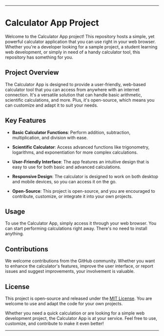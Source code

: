 
---

# Calculator App Project

Welcome to the Calculator App project! This repository hosts a simple, yet powerful calculator application that you can use right in your web browser. Whether you're a developer looking for a sample project, a student learning web development, or simply in need of a handy calculator tool, this repository has something for you.

## Project Overview

The Calculator App is designed to provide a user-friendly, web-based calculator tool that you can access from anywhere with an internet connection. It's a versatile solution that can handle basic arithmetic, scientific calculations, and more. Plus, it's open-source, which means you can customize and adapt it to suit your needs.

## Key Features

- **Basic Calculator Functions**: Perform addition, subtraction, multiplication, and division with ease.

- **Scientific Calculator**: Access advanced functions like trigonometry, logarithms, and exponentiation for more complex calculations.

- **User-Friendly Interface**: The app features an intuitive design that is easy to use for both basic and advanced calculations.

- **Responsive Design**: The calculator is designed to work on both desktop and mobile devices, so you can access it on the go.

- **Open-Source**: This project is open-source, and you are encouraged to contribute, customize, or integrate it into your own projects.

## Usage

To use the Calculator App, simply access it through your web browser. You can start performing calculations right away. There's no need to install anything.

## Contributions

We welcome contributions from the GitHub community. Whether you want to enhance the calculator's features, improve the user interface, or report issues and suggest improvements, your involvement is valuable.

## License

This project is open-source and released under the [MIT License](LICENSE). You are welcome to use and adapt the code for your own projects.

Whether you need a quick calculation or are looking for a simple web development project, the Calculator App is at your service. Feel free to use, customize, and contribute to make it even better!

---

